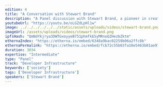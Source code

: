 ```yaml
---
edition: 4
title: "A Conversation with Stewart Brand"
description: "A Panel discussion with Stewart Brand, a pioneer in creating the Personal Computer, featuring Wendell Davis and Althea Allen. Stewart gives a brief history of his life and work spent \"hacking civilization,\" and discusses a variety of topics including: The progress in the \"hacking\" ecosystem; The role of institutions in decentralization; The overlap of blockchain & climate change; Aging within a movement. A Q&A session follows the Panel."
youtubeUrl: "https://youtu.be/oLGZdLpHl1w"
image: ../../../../../../static/assets/uploads/videos/stewart-brand.png
imageUrl: /assets/uploads/videos/stewart-brand.png
ipfsHash: "QmNdYkjrya3DWTGxoyyeB751phmfkESyMRnoQZHezbZktm"
ethernaIndex: "https://etherna.io/embed/6348a9bac02259b06a2ffc8b"
ethernaPermalink: "https://etherna.io/embed/fcb72c55b03fa10e5463b01ae9700eebc8135eb62be2c492f2c641e8315fdc69"
duration: 3034
expertise: "Intermediate"
type: "Panel"
track: "Developer Infrastructure"
keywords: ['society']
tags: ['Developer Infrastructure']
speakers: ['Stewart Brand']
---
```

